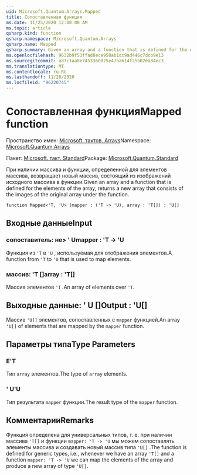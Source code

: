 ```yaml
---
uid: Microsoft.Quantum.Arrays.Mapped
title: Сопоставленная функция
ms.date: 11/25/2020 12:00:00 AM
ms.topic: article
qsharp.kind: function
qsharp.namespace: Microsoft.Quantum.Arrays
qsharp.name: Mapped
qsharp.summary: Given an array and a function that is defined for the elements of the array, returns a new array that consists of the images of the original array under the function.
ms.openlocfilehash: 9632b9f53ffad8ece958ab1dc9ad446c7dcb9e13
ms.sourcegitcommit: a87c1aa8e7453360025e47ba614f25b02ea84ec3
ms.translationtype: MT
ms.contentlocale: ru-RU
ms.lasthandoff: 11/26/2020
ms.locfileid: "96220745"
---
```

# <a name="mapped-function"></a><span data-ttu-id="be9cc-102">Сопоставленная функция</span><span class="sxs-lookup"><span data-stu-id="be9cc-102">Mapped function</span></span>

<span data-ttu-id="be9cc-103">Пространство имен: [Microsoft. тактов. Arrays](xref:Microsoft.Quantum.Arrays)</span><span class="sxs-lookup"><span data-stu-id="be9cc-103">Namespace: [Microsoft.Quantum.Arrays](xref:Microsoft.Quantum.Arrays)</span></span>

<span data-ttu-id="be9cc-104">Пакет: [Microsoft. такт. Standard](https://nuget.org/packages/Microsoft.Quantum.Standard)</span><span class="sxs-lookup"><span data-stu-id="be9cc-104">Package: [Microsoft.Quantum.Standard](https://nuget.org/packages/Microsoft.Quantum.Standard)</span></span>


<span data-ttu-id="be9cc-105">При наличии массива и функции, определенной для элементов массива, возвращает новый массив, состоящий из изображений исходного массива в функции.</span><span class="sxs-lookup"><span data-stu-id="be9cc-105">Given an array and a function that is defined for the elements of the array, returns a new array that consists of the images of the original array under the function.</span></span>

```qsharp
function Mapped<'T, 'U> (mapper : ('T -> 'U), array : 'T[]) : 'U[]
```


## <a name="input"></a><span data-ttu-id="be9cc-106">Входные данные</span><span class="sxs-lookup"><span data-stu-id="be9cc-106">Input</span></span>

### <a name="mapper--t---u"></a><span data-ttu-id="be9cc-107">сопоставитель: не> ' U</span><span class="sxs-lookup"><span data-stu-id="be9cc-107">mapper : 'T -> 'U</span></span>

<span data-ttu-id="be9cc-108">Функция из `'T` в `'U` , используемая для отображения элементов.</span><span class="sxs-lookup"><span data-stu-id="be9cc-108">A function from `'T` to `'U` that is used to map elements.</span></span>


### <a name="array--t"></a><span data-ttu-id="be9cc-109">массив: 'T []</span><span class="sxs-lookup"><span data-stu-id="be9cc-109">array : 'T[]</span></span>

<span data-ttu-id="be9cc-110">Массив элементов `'T` .</span><span class="sxs-lookup"><span data-stu-id="be9cc-110">An array of elements over `'T`.</span></span>



## <a name="output--u"></a><span data-ttu-id="be9cc-111">Выходные данные: ' U []</span><span class="sxs-lookup"><span data-stu-id="be9cc-111">Output : 'U[]</span></span>

<span data-ttu-id="be9cc-112">Массив `'U[]` элементов, сопоставленных с `mapper` функцией.</span><span class="sxs-lookup"><span data-stu-id="be9cc-112">An array `'U[]` of elements that are mapped by the `mapper` function.</span></span>

## <a name="type-parameters"></a><span data-ttu-id="be9cc-113">Параметры типа</span><span class="sxs-lookup"><span data-stu-id="be9cc-113">Type Parameters</span></span>

### <a name="t"></a><span data-ttu-id="be9cc-114">Е</span><span class="sxs-lookup"><span data-stu-id="be9cc-114">'T</span></span>

<span data-ttu-id="be9cc-115">Тип `array` элементов.</span><span class="sxs-lookup"><span data-stu-id="be9cc-115">The type of `array` elements.</span></span>
### <a name="u"></a><span data-ttu-id="be9cc-116">' U</span><span class="sxs-lookup"><span data-stu-id="be9cc-116">'U</span></span>

<span data-ttu-id="be9cc-117">Тип результата `mapper` функции.</span><span class="sxs-lookup"><span data-stu-id="be9cc-117">The result type of the `mapper` function.</span></span>

## <a name="remarks"></a><span data-ttu-id="be9cc-118">Комментарии</span><span class="sxs-lookup"><span data-stu-id="be9cc-118">Remarks</span></span>

<span data-ttu-id="be9cc-119">Функция определена для универсальных типов, т. е. при наличии массива `'T[]` и функции `mapper: 'T -> 'U` мы можем сопоставлять элементы массива и создавать новый массив типа `'U[]` .</span><span class="sxs-lookup"><span data-stu-id="be9cc-119">The function is defined for generic types, i.e., whenever we have an array `'T[]` and a function `mapper: 'T -> 'U` we can map the elements of the array and produce a new array of type `'U[]`.</span></span>